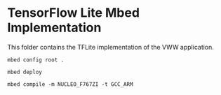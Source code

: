 # TensorFlow Lite Mbed Implementation

This folder contains the TFLite implementation of the VWW application.

```
mbed config root .
```

```
mbed deploy
```

```
mbed compile -m NUCLEO_F767ZI -t GCC_ARM
```

